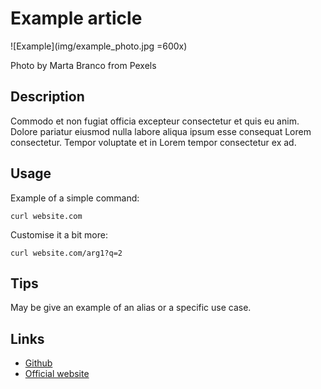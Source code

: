 # Example article

![Example](img/example_photo.jpg =600x)

Photo by Marta Branco from Pexels


## Description
Commodo et non fugiat officia excepteur consectetur et quis eu anim. Dolore pariatur eiusmod nulla labore aliqua ipsum esse consequat Lorem consectetur. Tempor voluptate et in Lorem tempor consectetur ex ad.

## Usage
Example of a simple command:

```
curl website.com
```

Customise it a bit more:

```
curl website.com/arg1?q=2
```

## Tips
May be give an example of an alias or a specific use case.

## Links
- [Github](github.com)
- [Official website](something.com)
